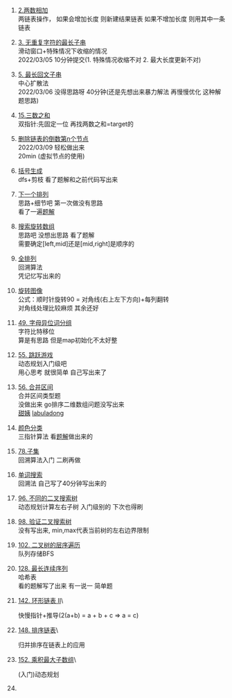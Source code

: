 1. [2.两数相加](https://leetcode-cn.com/problems/add-two-numbers/)
  \
  两链表操作， 如果会增加长度 则新建结果链表  如果不增加长度 则用其中一条链表

2. [3. 无重复字符的最长子串](https://leetcode-cn.com/problems/longest-substring-without-repeating-characters/)
  \
  滑动窗口+特殊情况下收缩的情况
  \
  2022/03/05 10分钟提交(1. 特殊情况收缩不对  2. 最大长度更新不对)

3. [5. 最长回文子串](https://leetcode-cn.com/problems/longest-palindromic-substring/solution/zong-jie-by-wuy9788-79bk/)
  \
  中心扩散法  
  2022/03/06 没得思路呀 40分钟(还是先想出来暴力解法 再慢慢优化 这种解题思路)

4. [15.三数之和](https://leetcode-cn.com/problems/3sum/)
  \
  双指针:先固定一位 再找两数之和=target的

5. [删除链表的倒数第n个节点](https://leetcode-cn.com/problems/remove-nth-node-from-end-of-list/solution/xu-ni-jie-dian-kuai-man-zhi-zhen-by-wuy9-xx8c/)
  \
  2022/03/09 轻松做出来
  \
  20min (虚拟节点的使用)

6. [括号生成](https://leetcode-cn.com/problems/generate-parentheses/submissions/)
  \
  dfs+剪枝 看了题解和之前代码写出来

7. [下一个排列](https://leetcode-cn.com/problems/<nav></nav>ext-permutation/submissions/)\
  思路+细节吧  第一次做没有思路\
  看了一遍[题解](https://leetcode-cn.com/problems/next-permutation/solution/xia-yi-ge-pai-lie-suan-fa-xiang-jie-si-lu-tui-dao-/)

8. [搜索旋转数组](https://leetcode-cn.com/problems/search-in-rotated-sorted-array/solution/er-fen-cha-zhao-by-wuy9788-yiow/)\
  思路吧 没想出思路 看了题解\
  需要确定[left,mid]还是[mid,right]是顺序的

9. [全排列](https://leetcode-cn.com/problems/permutations/submissions/)\
  回溯算法\
  凭记忆写出来的

10. [旋转图像](https://leetcode-cn.com/problems/rotate-image/solution/ni-shi-zhen-xuan-zhuan-by-wuy9788-4hf8/)\
    公式：顺时针旋转90 = 对角线(右上左下方向)+每列翻转\
    对角线处理比较麻烦 其余还好

11. [49. 字母异位词分组](https://leetcode-cn.com/problems/group-anagrams/submissions/)\
    字符比特移位\
    算是有思路  但是map初始化不太好整

12. [55. 跳跃游戏](https://leetcode-cn.com/problems/jump-game/)\
    动态规划入门级吧\
    用心思考 就很简单  自己写出来了

13. [56. 合并区间](https://leetcode-cn.com/problems/merge-intervals/)\
    合并区间类型题\
    没做出来 go排序二维数组问题没写出来\
    [甜姨](https://mp.weixin.qq.com/s/ioUlNa4ZToCrun3qb4y4Ow)
    [labuladong](https://mp.weixin.qq.com/s/Eb6ewVajH56cUlY9LetRJw)

14. [颜色分类](https://leetcode-cn.com/problems/sort-colors/solution/san-zhi-zhen-suan-fa-by-wuy9788-qk0d/)\
    三指针算法 看[题解](https://leetcode-cn.com/problems/sort-colors/solution/kuai-su-pai-xu-partition-guo-cheng-she-ji-xun-huan/)做出来的

15. [78.子集](https://leetcode-cn.com/problems/subsets/solution/by-wuy9788-6qki/)\
    回溯算法入门  二刷再做

16. [单词搜索](https://leetcode-cn.com/problems/word-search/solution/by-wuy9788-gebe/)\
    回溯法  自己写了40分钟写出来的

17. [96. 不同的二叉搜索树](https://leetcode-cn.com/problems/unique-binary-search-trees/solution/by-wuy9788-l6lt/)\
    动态规划计算左右子树 入门级别的 下次也得刷

18. [98. 验证二叉搜索树](https://leetcode-cn.com/problems/validate-binary-search-tree/)\
    没有写出来, min,max代表当前树的左右边界限制

19. [102. 二叉树的层序遍历](https://leetcode-cn.com/problems/binary-tree-level-order-traversal/)\
    队列存储BFS

20. [128. 最长连续序列](https://leetcode-cn.com/problems/longest-consecutive-sequence/)\
    哈希表\
    看的题解写了出来 有一说一 简单题

21. [142. 环形链表 II](https://leetcode-cn.com/problems/linked-list-cycle-ii/)\

    快慢指针+推导(2(a+b) = a + b + c => a = c)

22. [148. 排序链表](https://leetcode-cn.com/problems/sort-list/)\

    归并排序在链表上的应用

23. [152. 乘积最大子数组](https://leetcode-cn.com/problems/maximum-product-subarray/)\

    (入门)动态规划

24. 

    